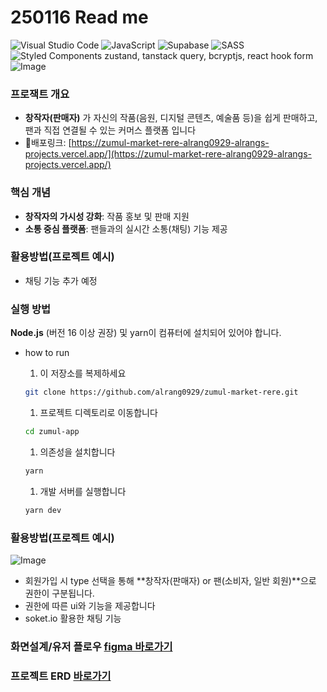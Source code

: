 # 250116 Read me
![Visual Studio Code](https://img.shields.io/badge/Visual%20Studio%20Code-0078d7.svg?style=for-the-badge&logo=visual-studio-code&logoColor=white)
![JavaScript](https://img.shields.io/badge/javascript-%23323330.svg?style=for-the-badge&logo=javascript&logoColor=%23F7DF1E)
![Supabase](https://img.shields.io/badge/Supabase-3ECF8E?style=for-the-badge&logo=supabase&logoColor=white)
<img alt="SASS" src ="https://img.shields.io/badge/SASS-cc6699.svg?&style=for-the-badge&logo=Sass&logoColor=ffffff"/>
![Styled Components](https://img.shields.io/badge/styled--components-DB7093?style=for-the-badge&logo=styled-components&logoColor=white)
zustand, tanstack query, bcryptjs, react hook form
![Image](https://github.com/user-attachments/assets/a333d329-f1aa-4d69-966f-8b52e3693b52)

### 프로잭트 개요

- **창작자(판매자)** 가 자신의 작품(음원, 디지털 콘텐츠, 예술품 등)을 쉽게 판매하고, 팬과 직접 연결될 수 있는 커머스 플랫폼 입니다
- 📃배포링크: [https://zumul-market-rere-alrang0929-alrangs-projects.vercel.app/](https://zumul-market-rere-alrang0929-alrangs-projects.vercel.app/)

### 핵심 개념

- **창작자의 가시성 강화**: 작품 홍보 및 판매 지원
- **소통 중심 플랫폼**: 팬들과의 실시간 소통(채팅) 기능 제공

### 활용방법(프로젝트 예시)

- 채팅 기능 추가 예정

### 실행 방법

**Node.js** (버전 16 이상 권장) 및 yarn이 컴퓨터에 설치되어 있어야 합니다.

- how to run
    1. 이 저장소를 복제하세요
    
    ```bash
    git clone https://github.com/alrang0929/zumul-market-rere.git
    ```
    
    1. 프로젝트 디렉토리로 이동합니다
    
    ```bash
    cd zumul-app
    ```
    
    1. 의존성을 설치합니다
    
    ```bash
    yarn
    ```
    
    1. 개발 서버를 실행합니다
    
    ```bash
    yarn dev
    ```
    

### 활용방법(프로젝트 예시)

![Image](https://github.com/user-attachments/assets/a79cf771-3df9-4fa4-b7f5-19d7476cec31)

- 회원가입 시 type 선택을 통해 **창작자(판매자) or 팬(소비자, 일반 회원)**으로 권한이 구분됩니다.
- 권한에 따른 ui와 기능을 제공합니다
- soket.io 활용한 채팅 기능

### 화면설계/유저 플로우 [figma 바로가기](https://www.figma.com/design/ZuHIjGrhASbvrYKbIHKHXk/%EC%AA%BC%EB%AC%BC%EB%A7%88%EC%BC%93_%ED%99%94%EB%A9%B4%EC%84%A4%EA%B3%84%EC%84%9C_ver241218?node-id=32-99&t=n3FhKS3jvT6imT7Q-1)

### 프로젝트 ERD [바로가기](https://drawsql.app/teams/-2680/diagrams/zumulmarket/embed)

